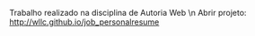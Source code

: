 Trabalho realizado na disciplina de Autoria Web
\n Abrir projeto: http://wllc.github.io/job_personalresume
